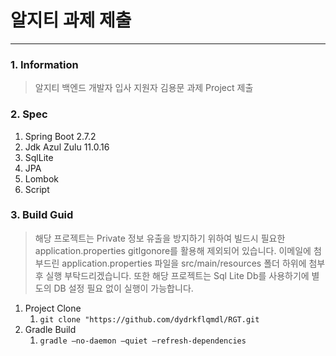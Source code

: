 # 알지티 과제 제출 

----

### 1. Information
> 알지티 백엔드 개발자 입사 지원자 김용문 과제 Project 제출

### 2. Spec
1. Spring Boot 2.7.2
2. Jdk Azul Zulu 11.0.16
3. SqlLite
4. JPA
5. Lombok
6. Script

### 3. Build Guid
> 해당 프로젝트는 Private 정보 유출을 방지하기 위하여 빌드시 필요한
> application.properties gitIgonore를 활용해 제외되어 있습니다.
> 이메일에 첨부드린 application.properties 파일을 src/main/resources 폴더 하위에 첨부 후 실행 부탁드리겠습니다.
> 또한 해당 프로젝트는 Sql Lite Db를 사용하기에 별도의 DB 설정 필요 없이 실행이 가능합니다.

1. Project Clone
   1. ```git clone "https://github.com/dydrkflqmdl/RGT.git```
2. Gradle Build
   1. ```gradle —no-daemon —quiet —refresh-dependencies```
